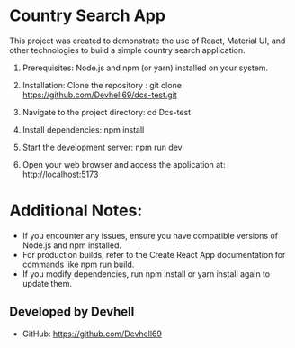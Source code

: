 # Country Search App
This project was created to demonstrate the use of React, Material UI, and other technologies to build a simple country search application.

1. Prerequisites:
Node.js and npm (or yarn) installed on your system.

2. Installation:
Clone the repository : git clone https://github.com/Devhell69/dcs-test.git

3. Navigate to the project directory:
cd Dcs-test

4. Install dependencies:
npm install

5. Start the development server:
npm run dev

6. Open your web browser and access the application at:
 http://localhost:5173

# Additional Notes:
- If you encounter any issues, ensure you have compatible versions of Node.js and npm installed.
- For production builds, refer to the Create React App documentation for commands like npm run build.
- If you modify dependencies, run npm install or yarn install again to update them.

## Developed by **Devhell**
* GitHub: https://github.com/Devhell69
